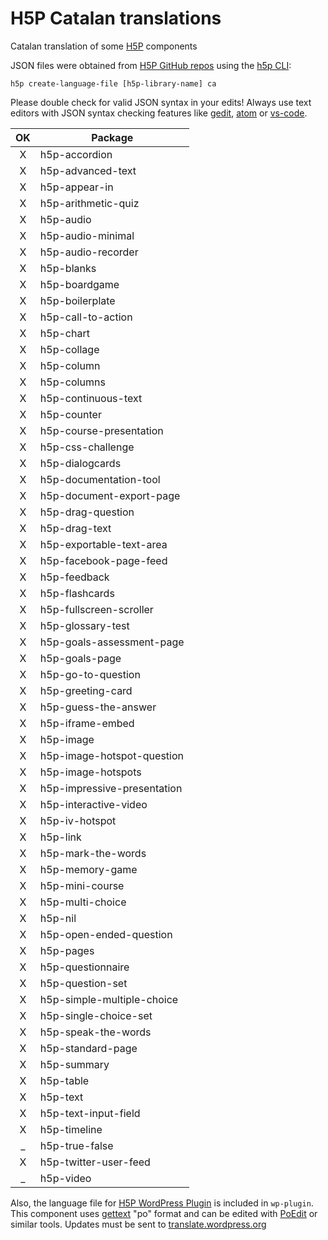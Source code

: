 H5P Catalan translations
========================

Catalan translation of some [H5P](http://h5p.org) components

JSON files were obtained from [H5P GitHub repos](https://github.com/h5p) using the [h5p CLI](https://www.npmjs.com/package/h5p):

`
 h5p create-language-file [h5p-library-name] ca
`

Please double check for valid JSON syntax in your edits! Always use text editors with JSON syntax checking features like [gedit](https://wiki.gnome.org/Apps/Gedit), [atom](https://atom.io/) or [vs-code](https://code.visualstudio.com/).


| OK  | Package
|:---:| ------
| X   | h5p-accordion
| X   | h5p-advanced-text
| X   | h5p-appear-in
| X   | h5p-arithmetic-quiz
| X   | h5p-audio
| X   | h5p-audio-minimal
| X   | h5p-audio-recorder
| X   | h5p-blanks
| X   | h5p-boardgame
| X   | h5p-boilerplate
| X   | h5p-call-to-action
| X   | h5p-chart
| X   | h5p-collage
| X   | h5p-column
| X   | h5p-columns
| X   | h5p-continuous-text
| X   | h5p-counter
| X   | h5p-course-presentation
| X   | h5p-css-challenge
| X   | h5p-dialogcards
| X   | h5p-documentation-tool
| X   | h5p-document-export-page
| X   | h5p-drag-question
| X   | h5p-drag-text
| X   | h5p-exportable-text-area
| X   | h5p-facebook-page-feed
| X   | h5p-feedback
| X   | h5p-flashcards
| X   | h5p-fullscreen-scroller
| X   | h5p-glossary-test
| X   | h5p-goals-assessment-page
| X   | h5p-goals-page
| X   | h5p-go-to-question
| X   | h5p-greeting-card
| X   | h5p-guess-the-answer
| X   | h5p-iframe-embed
| X   | h5p-image
| X   | h5p-image-hotspot-question
| X   | h5p-image-hotspots
| X   | h5p-impressive-presentation
| X   | h5p-interactive-video
| X   | h5p-iv-hotspot
| X   | h5p-link
| X   | h5p-mark-the-words
| X   | h5p-memory-game
| X   | h5p-mini-course
| X   | h5p-multi-choice
| X   | h5p-nil
| X   | h5p-open-ended-question
| X   | h5p-pages
| X   | h5p-questionnaire
| X   | h5p-question-set
| X   | h5p-simple-multiple-choice
| X   | h5p-single-choice-set
| X   | h5p-speak-the-words
| X   | h5p-standard-page
| X   | h5p-summary
| X   | h5p-table
| X   | h5p-text
| X   | h5p-text-input-field
| X   | h5p-timeline
| _   | h5p-true-false
| X   | h5p-twitter-user-feed
| _   | h5p-video

Also, the language file for [H5P WordPress Plugin](https://wordpress.org/plugins/h5p/) is included in `wp-plugin`. This component uses [gettext](https://www.gnu.org/software/gettext/) "po" format and can be edited with [PoEdit](https://poedit.net/) or similar tools. Updates must be sent to [translate.wordpress.org](https://translate.wordpress.org/projects/wp-plugins/h5p/dev/ca/default)

